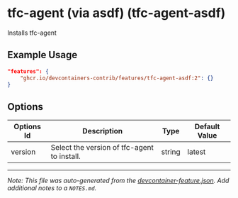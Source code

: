 
# tfc-agent (via asdf) (tfc-agent-asdf)

Installs tfc-agent

## Example Usage

```json
"features": {
    "ghcr.io/devcontainers-contrib/features/tfc-agent-asdf:2": {}
}
```

## Options

| Options Id | Description | Type | Default Value |
|-----|-----|-----|-----|
| version | Select the version of tfc-agent to install. | string | latest |



---

_Note: This file was auto-generated from the [devcontainer-feature.json](https://github.com/devcontainers-contrib/features/blob/main/src/tfc-agent-asdf/devcontainer-feature.json).  Add additional notes to a `NOTES.md`._
